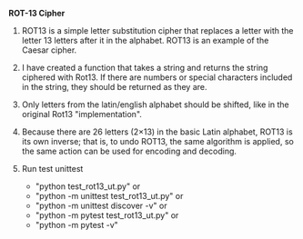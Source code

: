 **ROT-13 Cipher**

1. ROT13 is a simple letter substitution cipher that replaces a letter with the letter 13 letters after it in the alphabet. 
   ROT13 is an example of the Caesar cipher.

2. I have created a function that takes a string and returns the string ciphered with Rot13. 
   If there are numbers or special characters included in the string, they should be returned as they are. 

3. Only letters from the latin/english alphabet should be shifted, like in the original Rot13 "implementation".

4. Because there are 26 letters (2×13) in the basic Latin alphabet, ROT13 is its own inverse; that is, to undo ROT13,
   the same algorithm is applied, so the same action can be used for encoding and decoding.

5. Run test unittest
   - "python test_rot13_ut.py" or
   - "python -m unittest test_rot13_ut.py" or
   - "python -m unittest discover -v" or
   - "python -m pytest test_rot13_ut.py" or
   - "python -m pytest -v"